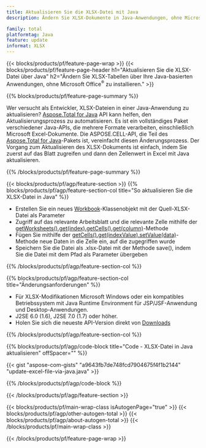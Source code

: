 ```yaml
---
title: Aktualisieren Sie die XLSX-Datei mit Java
description: Ändern Sie XLSX-Dokumente in Java-Anwendungen, ohne Microsoft Excel zu verwenden. Optimieren Sie den Code für den schnellsten Weg, Excel-Dateien in Java zu schreiben und zu bearbeiten.

family: total
platformtag: Java
feature: update
informat: XLSX
---
```

{{< blocks/products/pf/feature-page-wrap >}}
{{< blocks/products/pf/feature-page-header h1="Aktualisieren Sie die XLSX-Datei über Java" h2="Ändern Sie XLSX-Tabellen über Ihre Java-basierten Anwendungen, ohne Microsoft Office<sup>&reg;</sup> zu installieren." >}}

{{% blocks/products/pf/feature-page-summary %}}

Wer versucht als Entwickler, XLSX-Dateien in einer Java-Anwendung zu aktualisieren? [Aspose.Total for Java](https://products.aspose.com/total/java/) API kann helfen, den Aktualisierungsprozess zu automatisieren. Es ist ein vollständiges Paket verschiedener Java-APIs, die mehrere Formate verarbeiten, einschließlich Microsoft Excel-Dokumente. Die ASPOSE.CELL-API, die Teil des [Aspose.Total for Java](https://products.aspose.com/total/java/)-Pakets ist, vereinfacht diesen Änderungsprozess. Der Vorgang zum Aktualisieren des XLSX-Dokuments ist einfach, indem Sie zuerst auf das Blatt zugreifen und dann den Zellenwert in Excel mit Java aktualisieren.

{{% /blocks/products/pf/feature-page-summary %}}

{{< blocks/products/pf/agp/feature-section >}}
{{% blocks/products/pf/agp/feature-section-col title="So aktualisieren Sie die XLSX-Datei in Java" %}}

- Erstellen Sie ein neues [Workbook](https://reference.aspose.com/cells/java/com.aspose.cells/Workbook)-Klassenobjekt mit der Quell-XLSX-Datei als Parameter
- Zugriff auf das relevante Arbeitsblatt und die relevante Zelle mithilfe der [getWorksheets().get(index).getCells().get(column)](https://reference.aspose.com/cells/java/com.aspose.cells/cells#Item%20(int))-Methode
- Fügen Sie mithilfe der [getCells().get(indexValue).setValue(data)](https://reference.aspose.com/cells/java/com.aspose.cells/cell#Value)-Methode neue Daten in die Zelle ein, auf die zugegriffen wurde
- Speichern Sie die Datei als .xlsx-Datei mit der Methode save(), indem Sie die Datei mit dem Pfad als Parameter übergeben

{{% /blocks/products/pf/agp/feature-section-col %}}

{{% blocks/products/pf/agp/feature-section-col title="Änderungsanforderungen" %}}

- Für XLSX-Modifikationen Microsoft Windows oder ein kompatibles Betriebssystem mit Java Runtime Environment für JSP/JSF-Anwendung und Desktop-Anwendungen.
- J2SE 6.0 (1.6), J2SE 7.0 (1.7) oder höher.
- Holen Sie sich die neueste API-Version direkt von [Downloads](https://docs.aspose.com/cells/java/installation/)

{{% /blocks/products/pf/agp/feature-section-col %}}

{{% blocks/products/pf/agp/code-block title="Code - XLSX-Datei in Java aktualisieren" offSpacer="" %}}

{{< gist "aspose-com-gists" "a9643fb7de748fcd7904675f4f1b2144" "update-excel-file-via-java.java" >}}

{{% /blocks/products/pf/agp/code-block %}}

{{< /blocks/products/pf/agp/feature-section >}}

{{< blocks/products/pf/main-wrap-class isAutogenPage="true" >}}
{{< blocks/products/pf/agp/other-autogen-total >}}
{{< blocks/products/pf/agp/about-autogen-total >}}
{{< /blocks/products/pf/main-wrap-class >}}

{{< /blocks/products/pf/feature-page-wrap >}}
